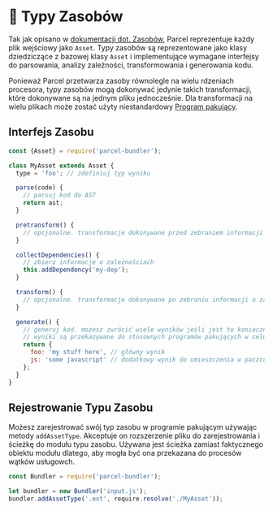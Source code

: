 # 📝 Typy Zasobów

Tak jak opisano w [dokumentacji dot. Zasobów](assets.html), Parcel reprezentuje każdy plik wejściowy jako `Asset`. Typy zasobów są reprezentowane jako klasy dziedziczące z bazowej klasy `Asset` i implementujące wymagane interfejsy do parsowania, analizy zależności, transformowania i generowania kodu.

Ponieważ Parcel przetwarza zasoby równolegle na wielu rdzeniach procesora, typy zasobów mogą dokonywać jedynie takich transformacji, które dokonywane są na jednym pliku jednocześnie. Dla transformacji na wielu plikach może zostać użyty niestandardowy [Program pakujący](packagers.html).

## Interfejs Zasobu

```javascript
const {Asset} = require('parcel-bundler');

class MyAsset extends Asset {
  type = 'foo'; // zdefiniuj typ wyniku

  parse(code) {
    // parsuj kod do AST
    return ast;
  }

  pretransform() {
    // opcjonalne. transformacje dokonywane przed zebraniem informacji o zależnościach.
  }

  collectDependencies() {
    // zbierz informacje o zależnościach
    this.addDependency('my-dep');
  }

  transform() {
    // opcjonalne. transformacje dokonywane po zebraniu informacji o zależnościach.
  }

  generate() {
    // generuj kod. możesz zwrócić wiele wyników jeśli jest to konieczne.
    // wyniki są przekazywane do stosownych programów pakujących w celu wygenerowania finalnej paczki.
    return {
      foo: 'my stuff here', // główny wynik
      js: 'some javascript' // dodatkowy wynik do umieszczenia w paczce JS, jeśli to konieczne
    };
  }
}
```

## Rejestrowanie Typu Zasobu

Możesz zarejestrować swój typ zasobu w programie pakującym używając metody `addAssetType`. Akceptuje on rozszerzenie pliku do zarejestrowania i ścieżkę do modułu typu zasobu. Używana jest ścieżka zamiast faktycznego obiektu modułu dlatego, aby mogła być ona przekazana do procesów wątków usługowch.

```javascript
const Bundler = require('parcel-bundler');

let bundler = new Bundler('input.js');
bundler.addAssetType('.ext', require.resolve('./MyAsset'));
```
